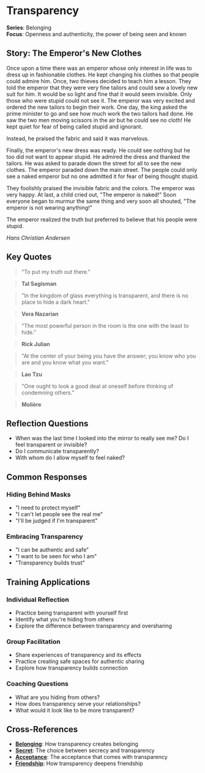 # Transparency

**Series**: Belonging  
**Focus**: Openness and authenticity, the power of being seen and known

## Story: The Emperor's New Clothes

Once upon a time there was an emperor whose only interest in life was to dress up in fashionable clothes. He kept changing his clothes so that people could admire him. Once, two thieves decided to teach him a lesson. They told the emperor that they were very fine tailors and could sew a lovely new suit for him. It would be so light and fine that it would seem invisible. Only those who were stupid could not see it. The emperor was very excited and ordered the new tailors to begin their work. One day, the king asked the prime minister to go and see how much work the two tailors had done. He saw the two men moving scissors in the air but he could see no cloth! He kept quiet for fear of being called stupid and ignorant.

Instead, he praised the fabric and said it was marvelous.

Finally, the emperor's new dress was ready. He could see nothing but he too did not want to appear stupid. He admired the dress and thanked the tailors. He was asked to parade down the street for all to see the new clothes. The emperor paraded down the main street. The people could only see a naked emperor but no one admitted it for fear of being thought stupid.

They foolishly praised the invisible fabric and the colors. The emperor was very happy. At last, a child cried out, "The emperor is naked!" Soon everyone began to murmur the same thing and very soon all shouted, "The emperor is not wearing anything!"

The emperor realized the truth but preferred to believe that his people were stupid.

*Hans Christian Andersen*

## Key Quotes

> "To put my truth out there."

> **Tal Sagisman**

> "In the kingdom of glass everything is transparent, and there is no place to hide a dark heart."

> **Vera Nazarian**

> "The most powerful person in the room is the one with the least to hide."

> **Rick Julian**

> "At the center of your being you have the answer; you know who you are and you know what you want."

> **Lao Tzu**

> "One ought to look a good deal at oneself before thinking of condemning others."

> **Molière**

## Reflection Questions

- When was the last time I looked into the mirror to really see me? Do I feel transparent or invisible?
- Do I communicate transparently?
- With whom do I allow myself to feel naked?

## Common Responses

### **Hiding Behind Masks**
- "I need to protect myself"
- "I can't let people see the real me"
- "I'll be judged if I'm transparent"

### **Embracing Transparency**
- "I can be authentic and safe"
- "I want to be seen for who I am"
- "Transparency builds trust"

## Training Applications

### **Individual Reflection**
- Practice being transparent with yourself first
- Identify what you're hiding from others
- Explore the difference between transparency and oversharing

### **Group Facilitation**
- Share experiences of transparency and its effects
- Practice creating safe spaces for authentic sharing
- Explore how transparency builds connection

### **Coaching Questions**
- What are you hiding from others?
- How does transparency serve your relationships?
- What would it look like to be more transparent?

## Cross-References
- **[Belonging](01-belonging.md)**: How transparency creates belonging
- **[Secret](11-secret.md)**: The choice between secrecy and transparency
- **[Acceptance](05-acceptance.md)**: The acceptance that comes with transparency
- **[Friendship](08-friendship.md)**: How transparency deepens friendship
